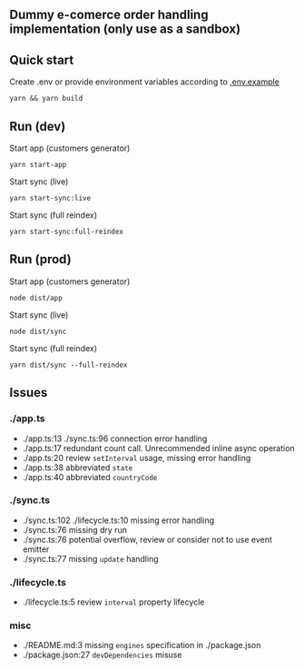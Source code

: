 ## Dummy e-comerce order handling implementation (only use as a sandbox)

## Quick start

Create .env or provide environment variables according to [.env.example](.env.example)

```
yarn && yarn build
```

## Run (dev)

Start app (customers generator)

```
yarn start-app
```

Start sync (live)

```
yarn start-sync:live
```

Start sync (full reindex)

```
yarn start-sync:full-reindex
```

## Run (prod)

Start app (customers generator)

```
node dist/app
```

Start sync (live)

```
node dist/sync
```

Start sync (full reindex)

```
yarn dist/sync --full-reindex
```

## Issues
### ./app.ts
* ./app.ts:13 ./sync.ts:96 connection error handling
* ./app.ts:17 redundant count call. Unrecommended inline async operation
* ./app.ts:20 review `setInterval` usage, missing error handling
* ./app.ts:38 abbreviated `state`
* ./app.ts:40 abbreviated `countryCode`
### ./sync.ts
* ./sync.ts:102 ./lifecycle.ts:10 missing error handling
* ./sync.ts:76 missing dry run
* ./sync.ts:76 potential overflow, review or consider not to use event emitter
* ./sync.ts:77 missing `update` handling
### ./lifecycle.ts
* ./lifecycle.ts:5 review `interval` property lifecycle
### misc
* ./README.md:3 missing `engines` specification in ./package.json
* ./package.json:27 `devDependencies` misuse
